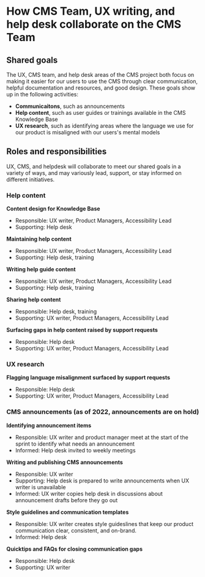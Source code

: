 # How CMS Team, UX writing, and help desk collaborate on the CMS Team

## Shared goals
The UX, CMS team, and help desk areas of the CMS project both focus on making it easier for our users to use the CMS through clear communication, helpful documentation and resources, and good design. 
These goals show up in the following activities:
- **Communicaitons**, such as announcements 
- **Help content**, such as user guides or trainings available in the CMS Knowledge Base
- **UX research**, such as identifying areas where the language we use for our product is misaligned with our users's mental models

## Roles and responsibilities
UX, CMS, and helpdesk will collaborate to meet our shared goals in a variety of ways, and may variously lead, support, or stay informed on different initiatives.

### Help content

**Content design for Knowledge Base**
- Responsible: UX writer, Product Managers, Accessibility Lead
- Supporting: Help desk

**Maintaining help content**
- Responsible: UX writer, Product Managers, Accessibility Lead
- Supporting: Help desk, training

**Writing help guide content**
- Responsible: UX writer, Product Managers, Accessibility Lead
- Supporting: Help desk, training

**Sharing help content**
- Responsible: Help desk, training
- Supporting: UX writer, Product Managers, Accessibility Lead

**Surfacing gaps in help content raised by support requests**
- Responsible: Help desk
- Supporting: UX writer, Product Managers, Accessibility Lead

### UX research

**Flagging language misalignment surfaced by support requests**
- Responsible: Help desk
- Supporting: UX writer, Product Managers, Accessibility Lead

### CMS announcements (as of 2022, announcements are on hold)

**Identifying announcement items**
- Responsible: UX writer and product manager meet at the start of the sprint to identify what needs an announcement
- Informed: Help desk invited to weekly meetings

**Writing and publishing CMS announcements**
- Responsible: UX writer
- Supporting: Help desk is prepared to write announcements when UX writer is unavailable
- Informed: UX writer copies help desk in discussions about announcement drafts before they go out

**Style guidelines and communication templates**
- Responsible: UX writer creates style guideslines that keep our product communication clear, consistent, and on-brand.
- Informed: Help desk 

**Quicktips and FAQs for closing communication gaps**
- Responsible: Help desk
- Supporting: UX writer


